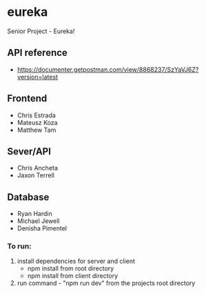 # eureka
Senior Project - Eureka!

## API reference
* https://documenter.getpostman.com/view/8868237/SzYaVJ6Z?version=latest

## Frontend
* Chris Estrada
* Mateusz Koza
* Matthew Tam

## Sever/API
* Chris Ancheta
* Jaxon Terrell

## Database
* Ryan Hardin
* Michael Jewell
* Denisha Pimentel

### To run: 
1. install dependencies for server and client
   * npm install from root directory
   * npm install from client directory
2. run command - "npm run dev" from the projects root directory

